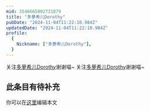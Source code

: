 ```yaml
---
mid: 3546665002731879
title: "多萝希儿Dorothy"
pubDate: "2024-11-04T11:22:10.984Z"
updatedDate: "2024-11-04T11:22:10.984Z"
profile:
  {
    Nickname: ["多萝希儿Dorothy"],
  }
---
```


关注[多萝希儿Dorothy](https://space.bilibili.com/3546665002731879)谢谢喵~ 关注[多萝希儿Dorothy](https://space.bilibili.com/3546665002731879)谢谢喵~

## 此条目有待补充
你可以在[这里](https://github.com/Yuhanawa/VTuber.ICU/edit/master/src/content/v/多萝希儿Dorothy/index.md)编辑本文
